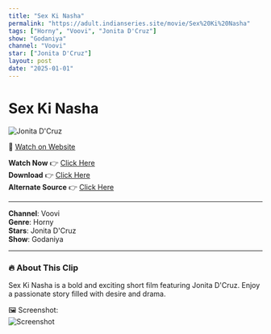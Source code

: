 ```yaml
---
title: "Sex Ki Nasha"
permalink: "https://adult.indianseries.site/movie/Sex%20Ki%20Nasha"
tags: ["Horny", "Voovi", "Jonita D'Cruz"]
show: "Godaniya"
channel: "Voovi"
star: ["Jonita D'Cruz"]
layout: post
date: "2025-01-01"
---
```


# Sex Ki Nasha

![Jonita D'Cruz](https://shorts.desisins.com/wp-content/uploads/2024/11/JoniD-Cruz-Godaniya-Voovi-DesiSins.com_.jpg)

🔗 [Watch on Website](https://adult.indianseries.site/movie/Sex%20Ki%20Nasha)

**Watch Now** 👉 [Click Here](https://adult.indianseries.site/movie/Sex%20Ki%20Nasha)  
**Download** 👉 [Click Here](https://adult.indianseries.site/movie/Sex%20Ki%20Nasha)  
**Alternate Source** 👉 [Click Here](https://adult.indianseries.site/movie/Sex%20Ki%20Nasha)

---

**Channel**: Voovi  
**Genre**: Horny  
**Stars**: Jonita D'Cruz  
**Show**: Godaniya

---

### 🔥 About This Clip

Sex Ki Nasha is a bold and exciting short film featuring Jonita D'Cruz. Enjoy a passionate story filled with desire and drama.
 
🖼️ Screenshot:  
![Screenshot](https://shorts.desisins.com/wp-content/uploads/2024/11/JoniD-Cruz-Godaniya-Voovi-DesiSins.com_.jpg)
